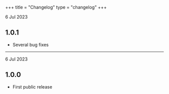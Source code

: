 +++
title = "Changelog"
type  = "changelog"
+++

<time datetime="2023-07-06">6 Jul 2023</time>
## 1.0.1
- Several bug fixes
---
<time datetime="2023-07-06">6 Jul 2023</time>
## 1.0.0
- First public release